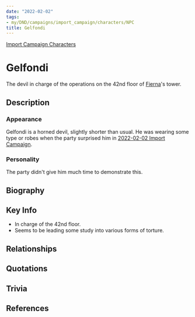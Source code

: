 ```yaml
---
date: "2022-02-02"
tags:
- my/DND/campaigns/import_campaign/characters/NPC
title: Gelfondi
---
```



[Import Campaign Characters](/dnd/characters/)

# Gelfondi

The devil in charge of the operations on the 42nd floor of [Fierna](/dnd/characters/np-cs/fierna/)'s tower.

## Description

### Appearance

Gelfondi is a horned devil, slightly shorter than usual. He was wearing some type or robes when the party surprised him in [2022-02-02 Import Campaign](/dnd/2022-02-02/).

### Personality

The party didn't give him much time to demonstrate this.

## Biography

## Key Info

- In charge of the 42nd floor.
- Seems to be leading some study into various forms of torture.

## Relationships

## Quotations

## Trivia

## References